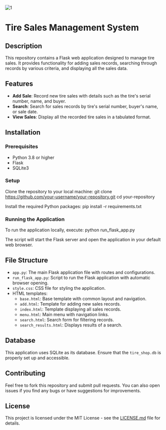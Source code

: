 ![1](https://github.com/user-attachments/assets/6a9cf126-2b4b-43a3-9e56-3795a9c83dfb)
# Tire Sales Management System

## Description
This repository contains a Flask web application designed to manage tire sales. It provides functionality for adding sales records, searching through records by various criteria, and displaying all the sales data.

## Features
- **Add Sale**: Record new tire sales with details such as the tire's serial number, name, and buyer.
- **Search**: Search for sales records by tire's serial number, buyer's name, or sale date.
- **View Sales**: Display all the recorded tire sales in a tabulated format.

## Installation

### Prerequisites
- Python 3.8 or higher
- Flask
- SQLite3

### Setup
Clone the repository to your local machine:
git clone https://github.com/your-username/your-repository.git cd your-repository

Install the required Python packages:
pip install -r requirements.txt

### Running the Application
To run the application locally, execute:
python run_flask_app.py


The script will start the Flask server and open the application in your default web browser.

## File Structure
- `app.py`: The main Flask application file with routes and configurations.
- `run_flask_app.py`: Script to run the Flask application with automatic browser opening.
- `style.css`: CSS file for styling the application.
- HTML templates:
  - `base.html`: Base template with common layout and navigation.
  - `add.html`: Template for adding new sales records.
  - `index.html`: Template displaying all sales records.
  - `menu.html`: Main menu with navigation links.
  - `search.html`: Search form for filtering records.
  - `search_results.html`: Displays results of a search.

## Database
This application uses SQLite as its database. Ensure that the `tire_shop.db` is properly set up and accessible.

## Contributing
Feel free to fork this repository and submit pull requests. You can also open issues if you find any bugs or have suggestions for improvements.

## License
This project is licensed under the MIT License - see the [LICENSE.md](LICENSE.md) file for details.
